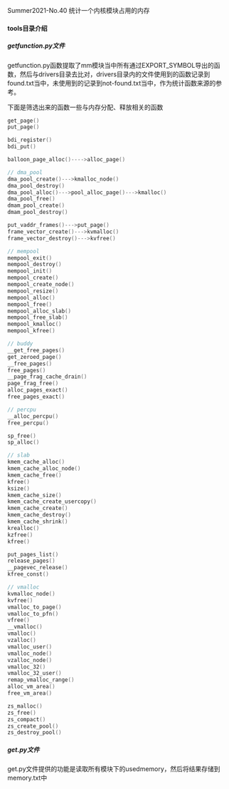 Summer2021-No.40 统计一个内核模块占用的内存

#### tools目录介绍
##### getfunction.py文件

getfunction.py函数提取了mm模块当中所有通过EXPORT_SYMBOL导出的函数，然后与drivers目录去比对，drivers目录内的文件使用到的函数记录到found.txt当中，未使用到的记录到not-found.txt当中，作为统计函数来源的参考。

下面是筛选出来的函数一些与内存分配、释放相关的函数

```c
get_page()
put_page()

bdi_register()
bdi_put()

balloon_page_alloc()---->alloc_page()

// dma_pool
dma_pool_create()--->kmalloc_node()
dma_pool_destroy()
dma_pool_alloc()--->pool_alloc_page()--->kmalloc()
dma_pool_free()
dmam_pool_create()
dmam_pool_destroy()

put_vaddr_frames()--->put_page()
frame_vector_create()--->kvmalloc()
frame_vector_destroy()--->kvfree()

// mempool
mempool_exit()
mempool_destroy() 
mempool_init()
mempool_create()
mempool_create_node()
mempool_resize()
mempool_alloc()
mempool_free()
mempool_alloc_slab()
mempool_free_slab()
mempool_kmalloc()
mempool_kfree()

// buddy
__get_free_pages()
get_zeroed_page()
__free_pages()
free_pages()
__page_frag_cache_drain()
page_frag_free()
alloc_pages_exact()
free_pages_exact()

// percpu
__alloc_percpu()
free_percpu()

sp_free()
sp_alloc()

// slab
kmem_cache_alloc()
kmem_cache_alloc_node() 
kmem_cache_free()
kfree()
ksize()
kmem_cache_size()
kmem_cache_create_usercopy()
kmem_cache_create()
kmem_cache_destroy() 
kmem_cache_shrink()
krealloc()
kzfree()
kfree()

put_pages_list()
release_pages()
__pagevec_release()
kfree_const()

// vmalloc
kvmalloc_node()
kvfree()
vmalloc_to_page()
vmalloc_to_pfn()
vfree()
__vmalloc()
vmalloc()
vzalloc()
vmalloc_user()
vmalloc_node()
vzalloc_node()
vmalloc_32()
vmalloc_32_user()
remap_vmalloc_range()
alloc_vm_area()
free_vm_area()

zs_malloc()
zs_free()
zs_compact()
zs_create_pool()
zs_destroy_pool()
```

##### get.py文件

get.py文件提供的功能是读取所有模块下的usedmemory，然后将结果存储到memory.txt中
